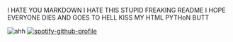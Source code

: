 I HATE YOU MARKDOWN I HATE THIS STUPID FREAKING README I HOPE EVERYONE DIES AND GOES TO HELL KISS MY HTML PYTHoN BUTT

![ahh](https://64.media.tumblr.com/ad35f20568801f4a2d84fe6df652bce9/tumblr_orbbaktILm1uxjyz9o2_250.png)
[![spotify-github-profile](https://spotify-github-profile.vercel.app/api/view?uid=04ky8vr4q89qstdzpbkjrmd18&cover_image=true&theme=natemoo-re&show_offline=false&background_color=121212&interchange=true&bar_color=60472b&bar_color_cover=true)](https://github.com/kittinan/spotify-github-profile)

